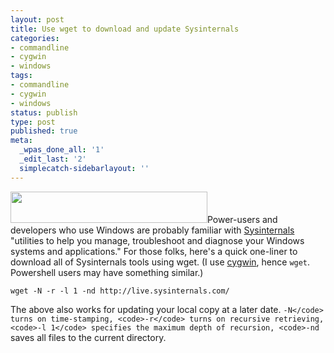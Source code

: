 ```yaml
---
layout: post
title: Use wget to download and update Sysinternals
categories:
- commandline
- cygwin
- windows
tags:
- commandline
- cygwin
- windows
status: publish
type: post
published: true
meta:
  _wpas_done_all: '1'
  _edit_last: '2'
  simplecatch-sidebarlayout: ''
---
```

<img class="alignright" src="http://photos.smugmug.com/photos/i-w3VTGk2/0/O/i-w3VTGk2.gif" alt="" width="315" height="50" />Power-users and developers who use Windows are probably familiar with <a href="http://www.sysinternals.com">Sysinternals</a> "utilities to help you manage, troubleshoot and diagnose your Windows systems and applications." For those folks, here's a quick one-liner to download all of Sysinternals tools using wget. (I use <a href="http://codeaweso.me/tag/cygwin/">cygwin</a>, hence `wget`. Powershell users may have something similar.)

`wget -N -r -l 1 -nd http://live.sysinternals.com/`

The above also works for updating your local copy at a later date. `-N</code> turns on time-stamping, <code>-r</code> turns on recursive retrieving, <code>-l 1</code> specifies the maximum depth of recursion, <code>-nd` saves all files to the current directory.
